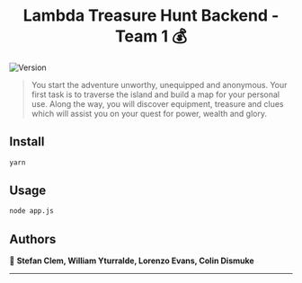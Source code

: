 <h1 align="center">Lambda Treasure Hunt Backend - Team 1 💰</h1>
<p>
  <img alt="Version" src="https://img.shields.io/badge/version-1.0-blue.svg?cacheSeconds=2592000" />
</p>

> You start the adventure unworthy, unequipped and anonymous. Your first task is to traverse the island and build a map for your personal use. Along the way, you will discover equipment, treasure and clues which will assist you on your quest for power, wealth and glory.

## Install

```sh
yarn
```

## Usage

```sh
node app.js
```

## Authors

👤 **Stefan Clem, William Yturralde, Lorenzo Evans, Colin Dismuke**

---
